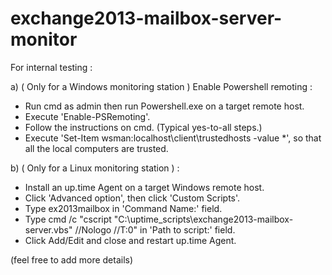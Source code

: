 exchange2013-mailbox-server-monitor
===================================

For internal testing :

a) ( Only for a Windows monitoring station ) Enable Powershell remoting :
  - Run cmd as admin then run Powershell.exe on a target remote host.
  - Execute 'Enable-PSRemoting'.
  - Follow the instructions on cmd. (Typical yes-to-all steps.)
  - Execute 'Set-Item wsman:localhost\client\trustedhosts -value *', so that all the local computers are trusted.

b) ( Only for a Linux monitoring station ) : 
 - Install an up.time Agent on a target Windows remote host.
 - Click 'Advanced option', then click 'Custom Scripts'.
 - Type ex2013mailbox in 'Command Name:' field.
 - Type cmd /c "cscript "C:\uptime_scripts\exchange2013-mailbox-server.vbs" //Nologo //T:0" in 'Path to script:' field.
 - Click Add/Edit and close and restart up.time Agent.

(feel free to add more details)
